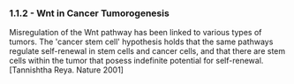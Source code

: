 
### 1.1.2 - Wnt in Cancer Tumorogenesis

<!-- Cancer Stem Cell -->
Misregulation of the Wnt pathway has been linked to various types of tumors. The 'cancer stem cell' hypothesis holds that the same pathways regulate self-renewal in stem cells and cancer cells, and that there are stem cells within the tumor that posess indefinite potential for self-renewal. [Tannishtha Reya. Nature 2001]
